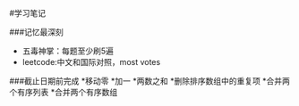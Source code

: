 #学习笔记

###记忆最深刻
* 五毒神掌：每题至少刷5遍
* leetcode:中文和国际对照，most votes

###截止日期前完成
*移动零
*加一
*两数之和
*删除排序数组中的重复项
*合并两个有序列表
*合并两个有序数组




